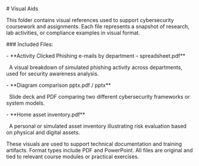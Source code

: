 \# Visual Aids



This folder contains visual references used to support cybersecurity coursework and assignments. Each file represents a snapshot of research, lab activities, or compliance examples in visual format.



\### Included Files:

\- \*\*Activity Clicked Phishing e-mails by department – spreadsheet.pdf\*\*  

&nbsp; A visual breakdown of simulated phishing activity across departments, used for security awareness analysis.



\- \*\*Diagram comparison pptx.pdf / pptx\*\*  

&nbsp; Slide deck and PDF comparing two different cybersecurity frameworks or system models.



\- \*\*Home asset inventory.pdf\*\*  

&nbsp; A personal or simulated asset inventory illustrating risk evaluation based on physical and digital assets.



These visuals are used to support technical documentation and training artifacts. Format types include PDF and PowerPoint. All files are original and tied to relevant course modules or practical exercises.



